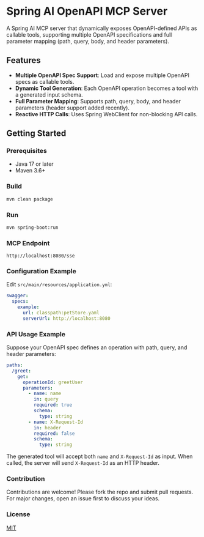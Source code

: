 # Spring AI OpenAPI MCP Server

A Spring AI MCP server that dynamically exposes OpenAPI-defined APIs as callable tools, supporting multiple OpenAPI specifications and full parameter mapping (path, query, body, and header parameters).

## Features
- **Multiple OpenAPI Spec Support**: Load and expose multiple OpenAPI specs as callable tools.
- **Dynamic Tool Generation**: Each OpenAPI operation becomes a tool with a generated input schema.
- **Full Parameter Mapping**: Supports path, query, body, and header parameters (header support added recently).
- **Reactive HTTP Calls**: Uses Spring WebClient for non-blocking API calls.

## Getting Started

### Prerequisites
- Java 17 or later
- Maven 3.6+

### Build
```bash
mvn clean package
```

### Run
```bash
mvn spring-boot:run
```

### MCP Endpoint
```
http://localhost:8080/sse
```


### Configuration Example
Edit `src/main/resources/application.yml`:
```yaml
swagger:
  specs:
    example:
      url: classpath:petStore.yaml
      serverUrl: http://localhost:8080
```

### API Usage Example
Suppose your OpenAPI spec defines an operation with path, query, and header parameters:
```yaml
paths:
  /greet:
    get:
      operationId: greetUser
      parameters:
        - name: name
          in: query
          required: true
          schema:
            type: string
        - name: X-Request-Id
          in: header
          required: false
          schema:
            type: string
```
The generated tool will accept both `name` and `X-Request-Id` as input. When called, the server will send `X-Request-Id` as an HTTP header.

### Contribution
Contributions are welcome! Please fork the repo and submit pull requests. For major changes, open an issue first to discuss your ideas.

### License
[MIT](LICENSE)

